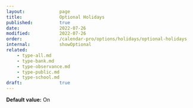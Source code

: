 ```yaml
---
layout:             page
title:              Optional Holidays
published:          true
date:               2022-07-26
modified:           2022-07-26
order:              /calendar-pro/options/holidays/optional-holidays
internal:           showOptional
related:    
    - type-all.md
    - type-bank.md
    - type-observance.md
    - type-public.md
    - type-school.md
draft:              true
---
```

**Default value:** On
